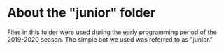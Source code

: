 # About the "junior" folder
Files in this folder were used during the early programming period of the 2019-2020 season. The simple bot we used was referred to as "junior."